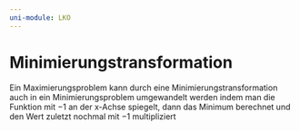```yaml
---
uni-module: LKO
---
```


# Minimierungstransformation

Ein Maximierungsproblem kann durch eine Minimierungstransformation auch in ein Minimierungsproblem umgewandelt werden indem man die Funktion mit $-1$ an der x-Achse spiegelt, dann das Minimum berechnet und den Wert zuletzt nochmal mit $-1$ multipliziert
